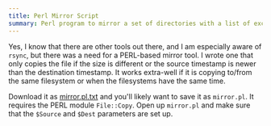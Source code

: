 ```yaml
---
title: Perl Mirror Script
summary: Perl program to mirror a set of directories with a list of exclusions.
---
```


Yes, I know that there are other tools out there, and I am especially aware of `rsync`, but there was a need for a PERL-based mirror tool.  I wrote one that only copies the file if the size is different or the source timestamp is newer than the destination timestamp.  It works extra-well if it is copying to/from the same filesystem or when the filesystems have the same time.

Download it as [mirror.pl.txt](mirror.pl.txt) and you'll likely want to save it as `mirror.pl`.  It requires the PERL module `File::Copy`.  Open up `mirror.pl` and make sure that the `$Source` and `$Dest` parameters are set up.
